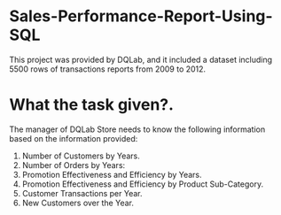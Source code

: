 # Sales-Performance-Report-Using-SQL

This project was provided by DQLab, and it included a dataset including 5500  rows of transactions reports from 2009 to 2012.

# What the task given?.
The manager of DQLab Store needs to know the following information based on the information 
provided:
1. Number of Customers by Years.
2. Number of Orders by Years:
3. Promotion Effectiveness and Efficiency by Years.
4. Promotion Effectiveness and Efficiency by Product Sub-Category.
5. Customer Transactions per Year.
6. New Customers over the Year.
